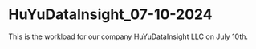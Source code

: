 # HuYuDataInsight_07-10-2024
This is the workload for our company HuYuDataInsight LLC on July 10th.
